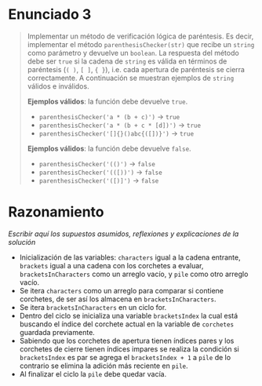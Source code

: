 # Enunciado 3

> Implementar un método de verificación lógica de paréntesis. Es decir, implementar el método `parenthesisChecker(str)` que recibe un `string` como parámetro y devuelve un `boolean`. La respuesta del método debe ser `true` si la cadena de `string` es válida en términos de paréntesis (`( )`, `[ ]`, `{ }`), i.e. cada apertura de paréntesis se cierra correctamente. A continuación se muestran ejemplos de `string` válidos e inválidos.
> 
> **Ejemplos válidos**: la función debe devuelve `true`.
>
> - `parenthesisChecker('a * (b + c)')` → `true`
> - `parenthesisChecker('a * (b + c * [d])')` → `true`
> - `parenthesisChecker('[]{}()abc{([])}')` → `true`
>
> **Ejemplos válidos**: la función debe devuelve `false`.
>
> - `parenthesisChecker('(()')` → `false`
> - `parenthesisChecker('(([))')` → `false`
> - `parenthesisChecker('([)]')` → `false`

# Razonamiento

_Escribir aquí los supuestos asumidos, reflexiones y explicaciones de la solución_
- Inicialización de las variables: `characters` igual a la cadena entrante, `brackets` igual a una cadena con los corchetes a evaluar, `bracketsInCharacters` como un arreglo vacío, y `pile` como otro arreglo vacío.
- Se itera `characters` como un arreglo para comparar si contiene corchetes, de ser así los almacena en `bracketsInCharacters`.
- Se itera `bracketsInCharacters` en un ciclo for.
- Dentro del ciclo se inicializa una variable `bracketsIndex` la cual está buscando el índice del corchete actual en la variable de `corchetes` guardada previamente.
- Sabiendo que los corchetes de apertura tienen índices pares y los corchetes de cierre tienen índices impares se realiza la condición si `bracketsIndex` es par se agrega el `bracketsIndex + 1` a `pile` de lo contrario se elimina la adición más reciente en `pile`.
- Al finalizar el ciclo la `pile` debe quedar vacía.